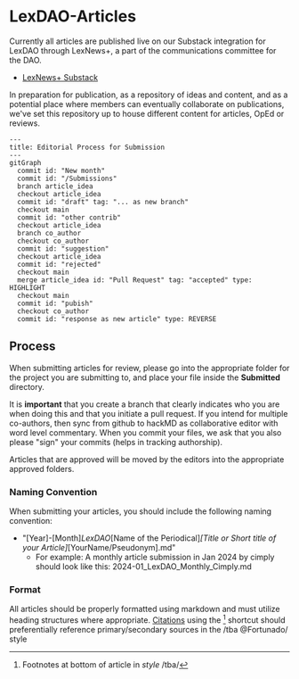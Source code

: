 # LexDAO-Articles
Currently all articles are published live on our Substack integration for LexDAO through LexNews+, a part of the communications committee for the DAO.
 - [LexNews+ Substack](https://lexdao.substack.com/)

In preparation for publication, as a repository of ideas and content, and as a potential place where members can eventually collaborate on publications, we've set this repository up to house different content for articles, OpEd or reviews.  

```mermaid
---
title: Editorial Process for Submission
---
gitGraph
  commit id: "New month"
  commit id: "/Submissions"
  branch article_idea
  checkout article_idea
  commit id: "draft" tag: "... as new branch"
  checkout main
  commit id: "other contrib"
  checkout article_idea
  branch co_author
  checkout co_author
  commit id: "suggestion"
  checkout article_idea
  commit id: "rejected"
  checkout main
  merge article_idea id: "Pull Request" tag: "accepted" type: HIGHLIGHT
  checkout main
  commit id: "pubish"
  checkout co_author
  commit id: "response as new article" type: REVERSE
```

## Process
When submitting articles for review, please go into the appropriate folder for the project you are submitting to, and place your file inside the **Submitted** directory.  

It is **important** that you create a branch that clearly indicates who you are when doing this and that you initiate a pull request.  If you intend for multiple co-authors, then sync from github to hackMD as collaborative editor with word level commentary. When you commit your files, we ask that you also please "sign" your commits (helps in tracking authorship).  

Articles that are approved will be moved by the editors into the appropriate approved folders.

### Naming Convention
When submitting your articles, you should include the following naming convention:
 - "[Year]-[Month]_LexDAO_[Name of the Periodical]_[Title or Short title of your Article]_[YourName/Pseudonym].md"
    - For example: A monthly article submission in Jan 2024 by cimply should look like this: 2024-01_LexDAO_Monthly_Cimply.md

 ### Format
 All articles should be properly formatted using markdown and must utilize heading structures where appropriate. [Citations](https://guides.library.ubc.ca/legalcitation/intlaw) using the [^1] shortcut should preferentially reference primary/secondary sources in the /tba @Fortunado/ style

[^1]: Footnotes at bottom of article in _style_ /tba/

